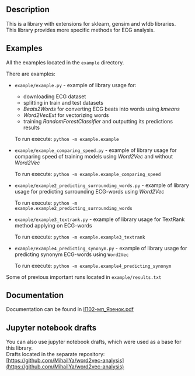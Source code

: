 ## Description

This is a library with extensions for sklearn, gensim and wfdb libraries.  
This library provides more specific methods for ECG analysis.

## Examples

All the examples located in the `example` directory.

There are examples:

* `example/example.py` - example of library usage for:
  * downloading ECG dataset
  * splitting in train and test datasets
  * _Beats2Words_ for converting ECG beats into words using _kmeans_
  * _Word2VecExt_ for vectorizing words
  * training _RandomForestClassifier_ and outputting its predictions results
  
  To run execute: `python -m example.example`
* `example/example_comparing_speed.py` - example of library usage for comparing speed of training models
  using _Word2Vec_ and without _Word2Vec_

  To run execute: `python -m example.example_comparing_speed`
* `example/example2_predicting_surrounding_words.py` - example of library usage for predicting surrounding ECG-words
  using _Word2Vec_

  To run execute: `python -m example.example2_predicting_surrounding_words`
* `example/example3_textrank.py` - example of library usage for TextRank method applying on ECG-words

  To run execute: `python -m example.example3_textrank`
* `example/example4_predicting_synonym.py` - example of library usage for predicting synonym ECG-words using `Word2Vec`

  To run execute: `python -m example.example4_predicting_synonym`

Some of previous important runs located in `example/results.txt`

## Documentation
Documentation can be found in [ІП02-мп_Язенок.pdf](docs/ІП02-мп_Язенок.pdf)

## Jupyter notebook drafts
You can also use jupyter notebook drafts, which were used as a base for this library.  
Drafts located in the separate repository:
[https://github.com/MihailYa/word2vec-analysis](https://github.com/MihailYa/word2vec-analysis)
